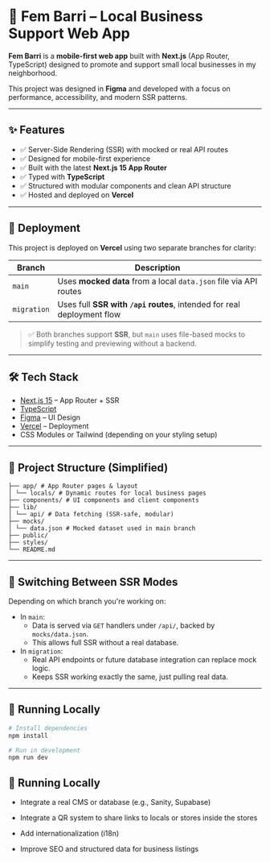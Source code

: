 # 🌆 Fem Barri – Local Business Support Web App

**Fem Barri** is a **mobile-first web app** built with **Next.js** (App Router, TypeScript) designed to promote and support small local businesses in my neighborhood.

This project was designed in **Figma** and developed with a focus on performance, accessibility, and modern SSR patterns.

---

## ✨ Features

- ✅ Server-Side Rendering (SSR) with mocked or real API routes
- ✅ Designed for mobile-first experience
- ✅ Built with the latest **Next.js 15 App Router**
- ✅ Typed with **TypeScript**
- ✅ Structured with modular components and clean API structure
- ✅ Hosted and deployed on **Vercel**

---

## 🚀 Deployment

This project is deployed on **Vercel** using two separate branches for clarity:

| Branch        | Description                                                             |
|---------------|-------------------------------------------------------------------------|
| `main`        | Uses **mocked data** from a local `data.json` file via API routes       |
| `migration`   | Uses full **SSR with `/api` routes**, intended for real deployment flow |

> ✅ Both branches support **SSR**, but `main` uses file-based mocks to simplify testing and previewing without a backend.

---

## 🛠️ Tech Stack

- [Next.js 15](https://nextjs.org/) – App Router + SSR
- [TypeScript](https://www.typescriptlang.org/)
- [Figma](https://figma.com/) – UI Design
- [Vercel](https://vercel.com/) – Deployment
- CSS Modules or Tailwind (depending on your styling setup)

---

## 📁 Project Structure (Simplified)

````
├── app/ # App Router pages & layout
│ └── locals/ # Dynamic routes for local business pages
├── components/ # UI components and client components
├── lib/
│ └── api/ # Data fetching (SSR-safe, modular)
├── mocks/
│ └── data.json # Mocked dataset used in main branch
├── public/
├── styles/
└── README.md
`````

---

## 🔄 Switching Between SSR Modes

Depending on which branch you're working on:

- In `main`:
  - Data is served via `GET` handlers under `/api/`, backed by `mocks/data.json`.
  - This allows full SSR without a real database.
- In `migration`:
  - Real API endpoints or future database integration can replace mock logic.
  - Keeps SSR working exactly the same, just pulling real data.

---

## 🧪 Running Locally

```bash
# Install dependencies
npm install

# Run in development
npm run dev

````

## 🧪 Running Locally


- Integrate a real CMS or database (e.g., Sanity, Supabase)

- Integrate a QR system to share links to locals or stores inside the stores

- Add internationalization (i18n)

- Improve SEO and structured data for business listings